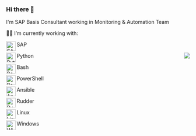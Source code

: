 ### Hi there 👋
I'm SAP Basis Consultant working in Monitoring & Automation Team

👨‍💻 I’m currently working with:

<img align="left" alt="SAP" width="26px" src="https://icon-library.com/images/sap-icon/sap-icon-15.jpg" /> SAP

<img align="left" alt="Python" width="26px" src="https://upload.wikimedia.org/wikipedia/commons/thumb/c/c3/Python-logo-notext.svg/2048px-Python-logo-notext.svg.png" /> Python
<a href="https://github.com/gudlakk/github-readme-stats">
  <img align="right" src="https://github-readme-stats-objd81g3f-gdlkk.vercel.app/api/top-langs/?username=gdlkk&layout=compact&langs_count=8&hide=swift,java" />
</a>


<img align="left" alt="Bash" width="26px" src="https://upload.wikimedia.org/wikipedia/commons/thumb/2/20/Bash_Logo_black_and_white_icon_only.svg/896px-Bash_Logo_black_and_white_icon_only.svg.png" /> Bash 

<img align="left" alt="Powershell" width="26px" src="https://icon-library.com/images/powershell-icon/powershell-icon-15.jpg" /> PowerShell

<img align="left" alt="Ansible" width="26px" src="https://icon-library.com/images/armory-icon/armory-icon-1.jpg" /> Ansible 

<img align="left" alt="Rudder" width="26px" src="https://avatars.githubusercontent.com/u/695105?s=280&v=4" /> Rudder 

<img align="left" alt="Linux" width="26px" src="https://cdn.worldvectorlogo.com/logos/linux-tux.svg" /> Linux

<img align="left" alt="Windows" width="26px" src="https://icon-library.com/images/windows-start-button-icon-download/windows-start-button-icon-download-9.jpg" /> Windows


<!--
**gdlkk/gdlkk** is a ✨ _special_ ✨ repository because its `README.md` (this file) appears on your GitHub profile.

Here are some ideas to get you started:

- 🔭 I’m currently working on ...
- 🌱 I’m currently learning ...
- 👯 I’m looking to collaborate on ...
- 🤔 I’m looking for help with ...
- 💬 Ask me about ...
- 📫 How to reach me: ...
- 😄 Pronouns: ...
- ⚡ Fun fact: ...
-->
